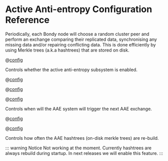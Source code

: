 # Active Anti-entropy Configuration Reference
Periodically, each Bondy node will choose a random cluster peer and perform an exchange comparing their replicated data, synchronising any missing data and/or repairing conflicting data. This is done efficiently by using Merkle trees (a.k.a hashtrees) that are stored on disk.


@[config](aae.enabled,on|off,on,v0.8.8)

Controls whether the active anti-entropy subsystem is enabled.

@[config](aae.exchange_on_cluster_join,on|off,on)

@[config](aae.data_exchange_timeout,time_duration_units(),1m)


@[config](aae.exchange_timer,time_duration_units(),1m,v0.8.8)

Controls when will the AAE system will trigger the next AAE exchange.


@[config](aae.hashtree_timer,time_duration_units(),10s,v0.8.8)

@[config](aae.hashtree_ttl,time_duration_units(),1w,v0.8.8)

Controls how often the AAE hashtrees (on-disk merkle trees) are re-build.

::: warning Notice
Not working at the moment.
Currently hashtrees are always rebuild during startup. In next releases we will enable this feature.
:::